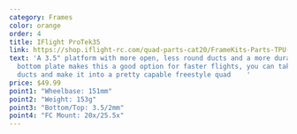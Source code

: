 ```yaml
---
category: Frames
color: orange
order: 4
title: IFlight ProTek35
link: https://shop.iflight-rc.com/quad-parts-cat20/FrameKits-Parts-TPU-cat346/cinewhoop-frames-cat111/protek35-hd-cinewhoop-frame-kit-pro1507
text: 'A 3.5" platform with more open, less round ducts and a more durable
  bottom plate makes this a good option for faster flights, you can take off the
  ducts and make it into a pretty capable freestyle quad	'
price: $49.99
point1: "Wheelbase: 151mm"
point2: "Weight: 153g"
point3: "Bottom/Top: 3.5/2mm"
point4: "FC Mount: 20x/25.5x"
---
```

